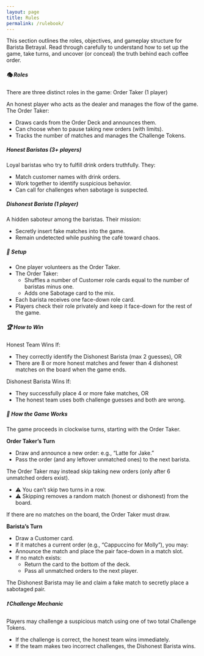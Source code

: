 ```yaml
---
layout: page
title: Rules
permalink: /rulebook/
---
```


This section outlines the roles, objectives, and gameplay structure for Barista Betrayal. Read through carefully to understand how to set up the game, take turns, and uncover (or conceal) the truth behind each coffee order.

##### 🎭 Roles

There are three distinct roles in the game:
Order Taker (1 player)

An honest player who acts as the dealer and manages the flow of the game. The Order Taker:

* Draws cards from the Order Deck and announces them.
* Can choose when to pause taking new orders (with limits).
* Tracks the number of matches and manages the Challenge Tokens.

##### Honest Baristas (3+ players)

Loyal baristas who try to fulfill drink orders truthfully. They:

* Match customer names with drink orders.
* Work together to identify suspicious behavior.
* Can call for challenges when sabotage is suspected.

##### Dishonest Barista (1 player)

A hidden saboteur among the baristas. Their mission:

* Secretly insert fake matches into the game.
* Remain undetected while pushing the café toward chaos.

##### 🎲 Setup

 * One player volunteers as the Order Taker.
 * The Order Taker:
     * Shuffles a number of Customer role cards equal to the number of baristas minus one.
     * Adds one Sabotage card to the mix.
 * Each barista receives one face-down role card.
 * Players check their role privately and keep it face-down for the rest of the game.

##### 🏆 How to Win

Honest Team Wins If:

* They correctly identify the Dishonest Barista (max 2 guesses), OR
* There are 8 or more honest matches and fewer than 4 dishonest matches on the board when the game ends.

Dishonest Barista Wins If:

* They successfully place 4 or more fake matches, OR
* The honest team uses both challenge guesses and both are wrong.


##### 🔁 How the Game Works

The game proceeds in clockwise turns, starting with the Order Taker.

**Order Taker’s Turn**

* Draw and announce a new order: e.g., “Latte for Jake.”
* Pass the order (and any leftover unmatched ones) to the next barista.

The Order Taker may instead skip taking new orders (only after 6 unmatched orders exist).

* ⚠ You can’t skip two turns in a row.
* ⚠ Skipping removes a random match (honest or dishonest) from the board.

If there are no matches on the board, the Order Taker must draw.

**Barista’s Turn**

* Draw a Customer card.
* If it matches a current order (e.g., “Cappuccino for Molly”), you may:
* Announce the match and place the pair face-down in a match slot.
* If no match exists:
    * Return the card to the bottom of the deck.
    * Pass all unmatched orders to the next player.

The Dishonest Barista may lie and claim a fake match to secretly place a sabotaged pair.

##### ❗ Challenge Mechanic

Players may challenge a suspicious match using one of two total Challenge Tokens.

* If the challenge is correct, the honest team wins immediately.
* If the team makes two incorrect challenges, the Dishonest Barista wins.

